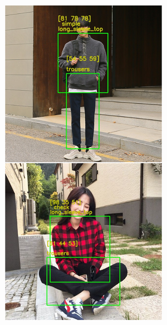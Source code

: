 ![sample1](./fashion_detection/sample_images/results/ex1.jpg)
![sample1](./fashion_detection/sample_images/results/ex3.jpg)
